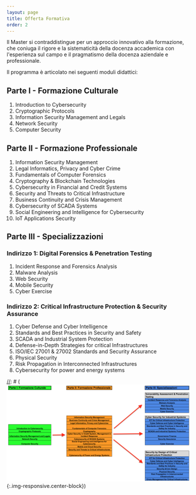 ```yaml
---
layout: page
title: Offerta Formativa
order: 2
---
```


Il Master si contraddistingue per un approccio innovativo alla formazione, che coniuga il rigore e la sistematicità della docenza accademica con l'esperienza sul campo e il pragmatismo della docenza aziendale e professionale.
 
Il programma è articolato nei seguenti moduli didattici:

## Parte I - Formazione Culturale

1. Introduction to Cybersecurity
1. Cryptographic Protocols
1. Information Security Management and Legals
1. Network Security
1. Computer Security

## Parte II - Formazione Professionale

1. Information Security Management
1. Legal Informatics, Privacy and Cyber Crime
1. Fundamentals of Computer Forensics
1. Cryptography & Blockchain Technologies
1. Cybersecurity in Financial and Credit Systems
1. Security and Threats to Critical Infrastructure
1. Business Continuity and Crisis Management
1. Cybersecurity of SCADA Systems
1. Social Engineering and Intelligence for Cybersecurity
1. IoT Applications Security


## Parte III - Specializzazioni 

### Indirizzo 1: Digital Forensics & Penetration Testing
1. Incident Response and Forensics Analysis
1. Malware Analysis
1. Web Security
1. Mobile Security
1. Cyber Exercise


### Indirizzo 2: Critical Infrastructure Protection & Security Assurance
1. Cyber Defense and Cyber Intelligence
1. Standards and Best Practices in Security and Safety
1. SCADA and Industrial System Protection
1. Defense-in-Depth Strategies for critical Infrastructures
1. ISO/IEC 27001 & 27002 Standards and Security Assurance
1. Physical Security
1. Risk Propagation in Interconnected Infrastructures
1. Cybersecurity for power and energy systems
 

[//]: # (## PIANO DIDATTICO)

[//]: # (![Piano Didattico](/offerta.PNG){:.img-responsive.center-block})

